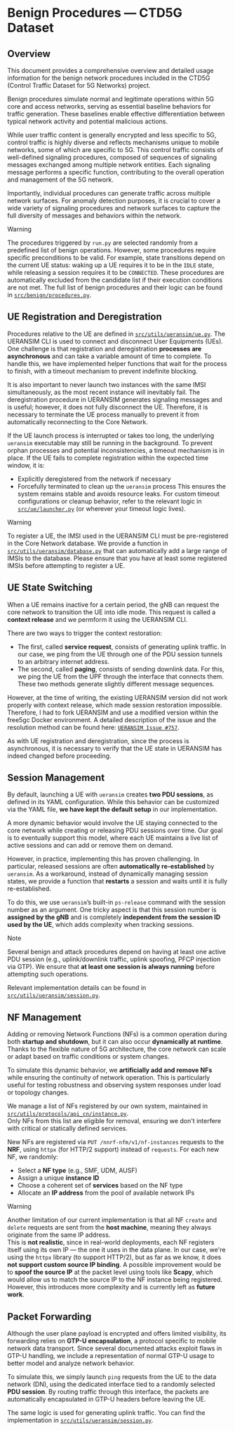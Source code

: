 # Benign Procedures — CTD5G Dataset

## Overview
This document provides a comprehensive overview and detailed usage information for the benign network procedures included in the CTD5G (Control Traffic Dataset for 5G Networks) project.

Benign procedures simulate normal and legitimate operations within 5G core and access networks, serving as essential baseline behaviors for traffic generation. These baselines enable effective differentiation between typical network activity and potential malicious actions.

While user traffic content is generally encrypted and less specific to 5G, control traffic is highly diverse and reflects mechanisms unique to mobile networks, some of which are specific to 5G. This control traffic consists of well-defined signaling procedures, composed of sequences of signaling messages exchanged among multiple network entities. Each signaling message performs a specific function, contributing to the overall operation and management of the 5G network.

Importantly, individual procedures can generate traffic across multiple network surfaces. For anomaly detection purposes, it is crucial to cover a wide variety of signaling procedures and network surfaces to capture the full diversity of messages and behaviors within the network.

> [!WARNING]
> The procedures triggered by `run.py` are selected randomly from a predefined list of benign operations. However, some procedures require specific preconditions to be valid. For example, state transitions depend on the current UE status: waking up a UE requires it to be in the `IDLE` state, while releasing a session requires it to be `CONNECTED`. These procedures are automatically excluded from the candidate list if their execution conditions are not met. The full list of benign procedures and their logic can be found in [`src/benign/procedures.py`](src/benign/procedures.py).

## UE Registration and Deregistration
Procedures relative to the UE are defined in [`src/utils/ueransim/ue.py`](src/utils/ueransim/ue.py). The UERANSIM CLI is used to connect and disconnect User Equipments (UEs). One challenge is that registration and deregistration **processes are asynchronous** and can take a variable amount of time to complete. To handle this, we have implemented helper functions that wait for the process to finish, with a timeout mechanism to prevent indefinite blocking.

It is also important to never launch two instances with the same IMSI simultaneously, as the most recent instance will inevitably fail. The deregistration procedure in UERANSIM generates signaling messages and is useful; however, it does not fully disconnect the UE. Therefore, it is necessary to terminate the UE process manually to prevent it from automatically reconnecting to the Core Network.

If the UE launch process is interrupted or takes too long, the underlying `ueransim` executable may still be running in the background. To prevent orphan processes and potential inconsistencies, a timeout mechanism is in place. If the UE fails to complete registration within the expected time window, it is:
- Explicitly deregistered from the network if necessary
- Forcefully terminated to clean up the `ueransim` process
This ensures the system remains stable and avoids resource leaks. For custom timeout configurations or cleanup behavior, refer to the relevant logic in [`src/ue/launcher.py`](src/ue/launcher.py) (or wherever your timeout logic lives).

> [!WARNING]
> To register a UE, the IMSI used in the UERANSIM CLI must be pre-registered in the Core Network database. We provide a function in [`src/utils/ueransim/database.py`](src/utils/ueransim/database.py) that can automatically add a large range of IMSIs to the database. Please ensure that you have at least some registered IMSIs before attempting to register a UE.

## UE State Switching
When a UE remains inactive for a certain period, the gNB can request the core network to transition the UE into idle mode. This request is called a **context release** and we permform it using the UERANSIM CLI. 

There are two ways to trigger the context restoration:
- The first, called **service request**, consists of generating uplink traffic. In our case, we ping from the UE through one of the PDU session tunnels to an arbitrary internet address.
- The second, called **paging**, consists of sending downlink data. For this, we ping the UE from the UPF through the interface that connects them.
These two methods generate slightly different message sequences.

However, at the time of writing, the existing UERANSIM version did not work properly with context release, which made session restoration impossible. Therefore, I had to fork UERANSIM and use a modified version within the free5gc Docker environment. A detailed description of the issue and the resolution method can be found here: [`UERANSIM Issue #757`](https://github.com/aligungr/UERANSIM/issues/757).

As with UE registration and deregistration, since the process is asynchronous, it is necessary to verify that the UE state in UERANSIM has indeed changed before proceeding.

## Session Management
By default, launching a UE with `ueransim` creates **two PDU sessions**, as defined in its YAML configuration. While this behavior can be customized via the YAML file, **we have kept the default setup** in our implementation.

A more dynamic behavior would involve the UE staying connected to the core network while creating or releasing PDU sessions over time. Our goal is to eventually support this model, where each UE maintains a live list of active sessions and can add or remove them on demand.

However, in practice, implementing this has proven challenging. In particular, released sessions are often **automatically re-established** by `ueransim`. As a workaround, instead of dynamically managing session states, we provide a function that **restarts** a session and waits until it is fully re-established.

To do this, we use `ueransim`’s built-in `ps-release` command with the session number as an argument. One tricky aspect is that this session number is **assigned by the gNB** and is completely **independent from the session ID used by the UE**, which adds complexity when tracking sessions.

> [!NOTE]
> Several benign and attack procedures depend on having at least one active PDU session (e.g., uplink/downlink traffic, uplink spoofing, PFCP injection via GTP). We ensure that **at least one session is always running** before attempting such operations.

Relevant implementation details can be found in  
[`src/utils/ueransim/session.py`](src/utils/ueransim/session.py).

## NF Management
Adding or removing Network Functions (NFs) is a common operation during both **startup and shutdown**, but it can also occur **dynamically at runtime**. Thanks to the flexible nature of 5G architecture, the core network can scale or adapt based on traffic conditions or system changes.

To simulate this dynamic behavior, we **artificially add and remove NFs** while ensuring the continuity of network operation. This is particularly useful for testing robustness and observing system responses under load or topology changes.

We manage a list of NFs registered by our own system, maintained in  
[`src/utils/protocols/api_cn/instance.py`](src/utils/protocols/api_cn/instance.py).  
Only NFs from this list are eligible for removal, ensuring we don't interfere with critical or statically defined services.

New NFs are registered via `PUT /nnrf-nfm/v1/nf-instances` requests to the **NRF**, using `httpx` (for HTTP/2 support) instead of `requests`. For each new NF, we randomly:
- Select a **NF type** (e.g., SMF, UDM, AUSF)  
- Assign a unique **instance ID**
- Choose a coherent set of **services** based on the NF type
- Allocate an **IP address** from the pool of available network IPs

> [!WARNING]
> Another limitation of our current implementation is that all NF `create` and `delete` requests are sent from the **host machine**, meaning they always originate from the same IP address.  
> This is **not realistic**, since in real-world deployments, each NF registers itself using its own IP — the one it uses in the data plane. In our case, we're using the `httpx` library (to support HTTP/2), but as far as we know, it does **not support custom source IP binding**.
> A possible improvement would be to **spoof the source IP** at the packet level using tools like **Scapy**, which would allow us to match the source IP to the NF instance being registered. However, this introduces more complexity and is currently left as **future work**.


## Packet Forwarding
Although the user plane payload is encrypted and offers limited visibility, its forwarding relies on **GTP-U encapsulation**, a protocol specific to mobile network data transport. Since several documented attacks exploit flaws in GTP-U handling, we include a representation of normal GTP-U usage to better model and analyze network behavior.

To simulate this, we simply launch `ping` requests from the UE to the data network (DN), using the dedicated interface tied to a randomly selected **PDU session**. By routing traffic through this interface, the packets are automatically encapsulated in GTP-U headers before leaving the UE.

The same logic is used for generating uplink traffic. You can find the implementation in [`src/utils/ueransim/session.py`](src/utils/ueransim/session.py).
